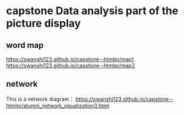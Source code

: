 # capstone Data analysis part of the picture display
## word map
https://swanshi123.github.io/capstone--htmlpr/map1
https://swanshi123.github.io/capstone--htmlpr/map2
## network
This is a network diagram：
https://swanshi123.github.io/capstone--htmlpr/alumni_network_visualization3.html
